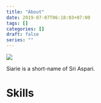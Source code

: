 ```yaml
---
title: "About"
date: 2019-07-07T06:18:03+07:00
tags: []
categories: []
draft: false
series: ""
---
```


<div class="about">
<div class="intro">
<!-- <h1>Intro</h1><br> -->
<img src="/img/avatar1.jpg">

<p>
Siarie is a short-name of Sri Aspari.
</p>
</div>

<div class="skill">
  <h1>Skills</h1>
</div>

</div>